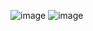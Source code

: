 ![image](https://github.com/user-attachments/assets/f8e7e0ee-28e2-4c90-8751-10d4fcb5edad)
![image](https://github.com/user-attachments/assets/c5842763-3410-4e27-a972-e190c8ef6dfb)
